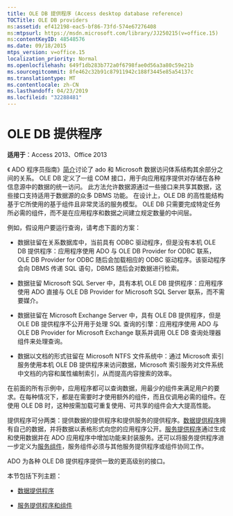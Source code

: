 ```yaml
---
title: OLE DB 提供程序 (Access desktop database reference)
TOCTitle: OLE DB providers
ms:assetid: ef412198-eac5-bf86-73fd-574e67276408
ms:mtpsurl: https://msdn.microsoft.com/library/JJ250215(v=office.15)
ms:contentKeyID: 48548576
ms.date: 09/18/2015
mtps_version: v=office.15
localization_priority: Normal
ms.openlocfilehash: 649f1db283b772a0f6798fae0d56a3a80c59e21b
ms.sourcegitcommit: 8fe462c32b91c87911942c188f3445e85a54137c
ms.translationtype: MT
ms.contentlocale: zh-CN
ms.lasthandoff: 04/23/2019
ms.locfileid: "32288481"
---
```

# <a name="ole-db-providers"></a>OLE DB 提供程序


**适用于**：Access 2013、Office 2013

《 ADO 程序员指南》[简介](introduction-to-ado-programming.md)讨论了 ado 和 Microsoft 数据访问体系结构其余部分之间的关系。 OLE DB 定义了一组 COM 接口，用于向应用程序提供对存储在各种信息源中的数据的统一访问。 此方法允许数据源通过一些接口来共享其数据，这些接口支持适用于数据源的众多 DBMS 功能。 在设计上，OLE DB 的高性能结构基于它所使用的基于组件且非常灵活的服务模型。 OLE DB 只需要完成特定任务所必需的组件，而不是在应用程序和数据之间建立规定数量的中间层。

例如，假设用户要运行查询，请考虑下面的方案：

  - 数据驻留在关系数据库中，当前具有 ODBC 驱动程序，但是没有本机 OLE DB 提供程序：应用程序使用 ADO 与 OLE DB Provider for ODBC 联系，OLE DB Provider for ODBC 随后会加载相应的 ODBC 驱动程序。该驱动程序会向 DBMS 传递 SQL 语句，DBMS 随后会对数据进行检索。

  - 数据驻留 Microsoft SQL Server 中，具有本机 OLE DB 提供程序：应用程序使用 ADO 直接与 OLE DB Provider for Microsoft SQL Server 联系，而不需要媒介。

  - 数据驻留在 Microsoft Exchange Server 中，具有 OLE DB 提供程序，但是 OLE DB 提供程序不公开用于处理 SQL 查询的引擎：应用程序使用 ADO 与 OLE DB Provider for Microsoft Exchange 联系并调用 OLE DB 查询处理器组件来处理查询。

  - 数据以文档的形式驻留在 Microsoft NTFS 文件系统中：通过 Microsoft 索引服务使用本机 OLE DB 提供程序来访问数据，Microsoft 索引服务对文件系统中文档的内容和属性编制索引，从而提高内容搜索的效率。

在前面的所有示例中，应用程序都可以查询数据，用最少的组件来满足用户的要求。在每种情况下，都是在需要时才使用额外的组件，而且仅调用必需的组件。在使用 OLE DB 时，这种按需加载可重复使用、可共享的组件会大大提高性能。

提供程序可分两类：提供数据的提供程序和提供服务的提供程序。[数据提供程序](data-providers.md)拥有自己的数据，并将数据以表格形式向您的应用程序公开。[服务提供程序](service-providers-and-components.md)通过生成和使用数据并在 ADO 应用程序中增加功能来封装服务。还可以将服务提供程序进一步定义为[服务组件](service-providers-and-components.md)，服务组件必须与其他服务提供程序或组件协同工作。

ADO 为各种 OLE DB 提供程序提供一致的更高级别的接口。

本节包括下列主题：

- [数据提供程序](data-providers.md)

- [服务提供程序和组件](service-providers-and-components.md)
